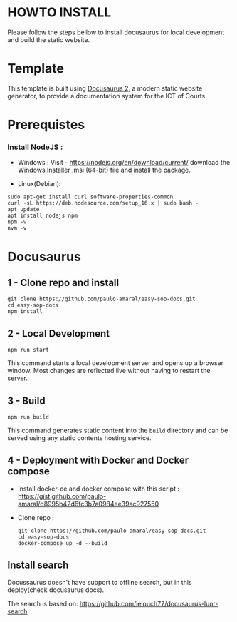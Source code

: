 # HOWTO INSTALL 
Please follow the steps bellow to install docusaurus for local development and build the static website.

# Template

This template is built using [Docusaurus 2](https://docusaurus.io/), a modern static website generator, to provide a documentation system for the ICT of Courts.

# Prerequistes

### Install NodeJS :
- Windows : 
Visit - https://nodejs.org/en/download/current/ download the Windows Installer .msi (64-bit) file and install the package.

- Linux(Debian):

````console
sudo apt-get install curl software-properties-common 
curl -sL https://deb.nodesource.com/setup_16.x | sudo bash - 
apt update
apt install nodejs npm
npm -v
nvm -v
````

# Docusaurus 

##  1 - Clone repo and install

```console
git clone https://github.com/paulo-amaral/easy-sop-docs.git
cd easy-sop-docs
npm install
```

## 2 - Local Development

```console
npm run start
```

This command starts a local development server and opens up a browser window. Most changes are reflected live without
having to restart the server.


## 3 - Build

```console
npm run build
```

This command generates static content into the `build` directory and can be served using any static contents hosting
service.

## 4 - Deployment with Docker and Docker compose

- Install docker-ce and docker compose with this script : https://gist.github.com/paulo-amaral/d8995b42d6fc3b7a0984ee39ac927550 
- Clone repo :

  ```
  git clone https://github.com/paulo-amaral/easy-sop-docs.git
  cd easy-sop-docs
  docker-compose up -d --build
  ```
  

## Install search
Docussaurus doesn't have support to offline search, but in this deploy(check docusaurus docs).

The search  is based on: 
https://github.com/lelouch77/docusaurus-lunr-search

